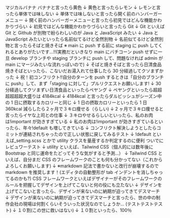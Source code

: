 マジカルバナナ
バナナと言ったら黄色
↓
黄色と言ったらレモン
↓
レモンと言ったら単体では味しない
↓
単体では味しないと言ったら開く前のハンバーガーメニュー
↓
開く前のハンバーガーメニューと言ったら初見ではどんな機能かわかりづらい
↓
初見ではどんな機能かわかりづらいと言ったら Git
↓
Git といえば Git と Github が別物で紛らわしいのが Java と JavaScript みたい
↓
Java と JavaScript みたいといったら名前似てるけど全然別物
↓
名前似てるけど全然別物と言ったらそばと焼きそば
※ main に push する前に staging に push してくれるとありがたいです...!!(実務だといきなり main にバチコーン push せずに一旦 develop ブランチや staging ブランチに push して、問題なければ admin が main にマージみたいな流れっぽいので)
↓
そばと焼きそばと言ったら日清食品
焼きそばといったら、こないだお湯入れて仕事したら 30 分経過してクソまずかった
↓
祝！初コンフリクト!!自分のターンを push するときは「自分のブランチに push」して、まず「staging に対して」プルリクエストお願いします!
↓
30 分経過してクソまずい日清食品といったらペヤング
↓
ペヤングといったら超超超超超超大盛りは 4184kcal
↓
4184kcal と言ったらダルビッシュがシーズン中の 1 日に摂取するカロリーと同じ
↓
1 日の摂取カロリーといったら 1 日 360kcal 減らしたら２ヶ月で３キロ痩せる（らしい)
↓
2 ヶ月で３キロ痩せると言ったらイヤな上司との仕事
↓
３キロやせるらしいといったら、私のお肉は!important が効きすぎている
↓
私のお肉は!important が効きすぎているといったら、年々!default も増してきている
↓
コンフリクト解決しようとしたらコミットが連結されちゃったので正しい状態に戻してみるテスト
↓
!default といえば\_setting.scss とかで utility クラスを量産するか判定するのに便利
ついでにレビュワーテスト
↓
utility といえば、Tailwind CSS（個人的には数年後に Bootstrap と同じ運命をたどってそうな気がすると予測…）
↓
Tailwind CSS といえば、自分まだ CSS のフレームワークのことも何も分かってない（これからよろしくお願いします)
↓
※markdown 記法で書かないと改行が崩壊するので markdown を推奨します！(エディタの自動整形が tab インデントを消しちゃってるのかも?)
CSS フレームワークといえばデザイナーがそのフレームワークのルールを把握してデザインを上げてこないと何の役にも立たない
↓
デザインを上げてこないと言ったら、デザインが来ないのに納期が迫ってきてデスマーチ
↓
デザインが来ないのに納期が迫ってきてデスマーチと言ったら、世の中の制作会社の現場は何割くらいそういった状況なのでしょうか…
(テストテストテスト)
↓
１０割(この世に救いはない)
↓
１０割といったら、100％
